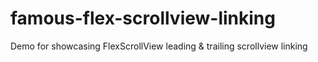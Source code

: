 # famous-flex-scrollview-linking
Demo for showcasing FlexScrollView leading &amp; trailing scrollview linking
